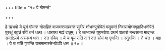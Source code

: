 +++
title = "१० ये गोमन्तं"

+++

हे ऋभवो ये यूयं गोमन्तं गोसहितं वाजवन्तमन्नवन्तं सुवीरं शोभनपुत्रोपेतं वसुमन्तं निवासयोग्यगृहादिधनोपेतं पुरुक्षुं बह्वन्नं रयिं धनं धत्थ । धारयथ मह्यं दातुम् । हे ऋभवस्ते यूयमग्रेपाः प्रथमं पातारो मन्दसाना माद्यन्तः सन्तोऽस्मे अस्मभ्यं धत्त । दत्त रयिम् । ये च यूयं रातिं दानं दत्तं सोमं वा गृणन्ति । स्तुवन्ति । ते धत्त । यद्वा । ये च रातिं गृणन्ति यजमानास्तेभ्योऽपि धत्त ॥ १० ॥